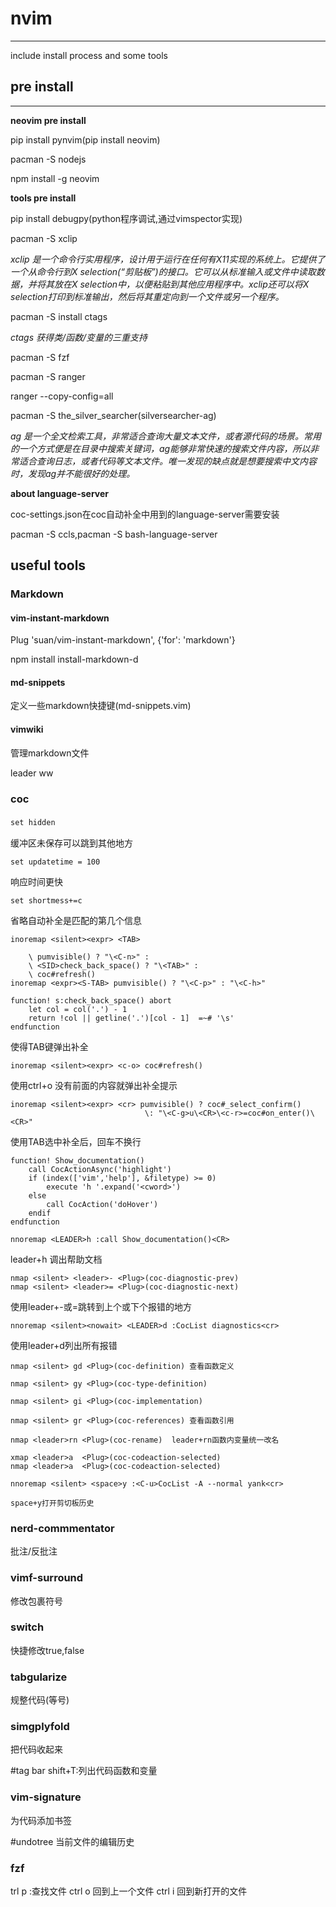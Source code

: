 # nvim
----------------------

include install process and some tools

## **pre install**

---------------

**neovim pre install**

pip install pynvim(pip install neovim)

pacman -S nodejs

npm install -g neovim

**tools pre install**

pip install debugpy(python程序调试,通过vimspector实现)

pacman -S xclip

*xclip 是一个命令行实用程序，设计用于运行在任何有X11实现的系统上。它提供了一个从命令行到X selection(“剪贴板”)的接口。它可以从标准输入或文件中读取数据，并将其放在X selection中，以便粘贴到其他应用程序中。xclip还可以将X selection打印到标准输出，然后将其重定向到一个文件或另一个程序。*

pacman -S install ctags

*ctags 获得类/函数/变量的三重支持*

pacman -S fzf

pacman -S ranger

ranger --copy-config=all

pacman -S the_silver_searcher(silversearcher-ag)

*ag 是一个全文检索工具，非常适合查询大量文本文件，或者源代码的场景。常用的一个方式便是在目录中搜索关键词，ag能够非常快速的搜索文件内容，所以非常适合查询日志，或者代码等文本文件。唯一发现的缺点就是想要搜索中文内容时，发现ag并不能很好的处理。*

**about language-server** 

coc-settings.json在coc自动补全中用到的language-server需要安装

pacman -S ccls,pacman -S bash-language-server


## useful tools
### Markdown
#### vim-instant-markdown

Plug 'suan/vim-instant-markdown', {'for': 'markdown'}

npm install install-markdown-d

#### md-snippets

定义一些markdown快捷键(md-snippets.vim)

#### vimwiki

管理markdown文件

leader ww

### coc
`set hidden` 　

缓冲区未保存可以跳到其他地方

`set updatetime = 100` 

响应时间更快

`set shortmess+=c` 

省略自动补全是匹配的第几个信息
```
inoremap <silent><expr> <TAB>

	\ pumvisible() ? "\<C-n>" :
	\ <SID>check_back_space() ? "\<TAB>" :
	\ coc#refresh()
inoremap <expr><S-TAB> pumvisible() ? "\<C-p>" : "\<C-h>"

function! s:check_back_space() abort
	let col = col('.') - 1
	return !col || getline('.')[col - 1]  =~# '\s'
endfunction
```
使得TAB键弹出补全

`inoremap <silent><expr> <c-o> coc#refresh()`

使用ctrl+o 没有前面的内容就弹出补全提示

```
inoremap <silent><expr> <cr> pumvisible() ? coc#_select_confirm()
                              \: "\<C-g>u\<CR>\<c-r>=coc#on_enter()\<CR>"
```
使用TAB选中补全后，回车不换行
```
function! Show_documentation()
	call CocActionAsync('highlight')
	if (index(['vim','help'], &filetype) >= 0)
		execute 'h '.expand('<cword>')
	else
		call CocAction('doHover')
	endif
endfunction

nnoremap <LEADER>h :call Show_documentation()<CR>
```
leader+h 调出帮助文档
```
nmap <silent> <leader>- <Plug>(coc-diagnostic-prev)
nmap <silent> <leader>= <Plug>(coc-diagnostic-next)	
```
使用leader+-或=跳转到上个或下个报错的地方

`nnoremap <silent><nowait> <LEADER>d :CocList diagnostics<cr> `

使用leader+d列出所有报错

```
nmap <silent> gd <Plug>(coc-definition) 查看函数定义

nmap <silent> gy <Plug>(coc-type-definition)

nmap <silent> gi <Plug>(coc-implementation)

nmap <silent> gr <Plug>(coc-references) 查看函数引用

nmap <leader>rn <Plug>(coc-rename)  leader+rn函数内变量统一改名
 
xmap <leader>a  <Plug>(coc-codeaction-selected)
nmap <leader>a  <Plug>(coc-codeaction-selected)

nnoremap <silent> <space>y :<C-u>CocList -A --normal yank<cr> 

space+y打开剪切板历史
```


### nerd-commmentator

批注/反批注

### vimf-surround

修改包裹符号

### switch
快捷修改true,false

### tabgularize

规整代码(等号)

### simgplyfold
把代码收起来

#tag bar
shift+T:列出代码函数和变量

### vim-signature
为代码添加书签

#undotree
当前文件的编辑历史

### fzf 
trl p :查找文件 
ctrl o 回到上一个文件 
ctrl i 回到新打开的文件
